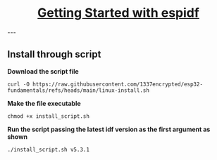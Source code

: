 <h1 align="center"><a href="https://www.youtube.com/watch?v=J8zc8mMNKtc&t=410s">Getting Started with espidf</a></h1>
---

## Install through script

**Download the script file**
```
curl -O https://raw.githubusercontent.com/1337encrypted/esp32-fundamentals/refs/heads/main/linux-install.sh
```

**Make the file executable** 
```
chmod +x install_script.sh
```

**Run the script passing the latest idf version as the first argument as shown**
```
./install_script.sh v5.3.1
```

